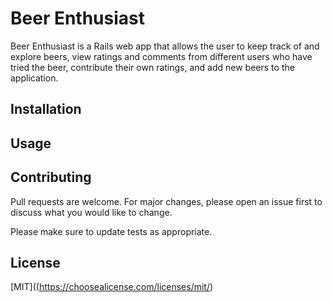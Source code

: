 # Beer Enthusiast

Beer Enthusiast is a Rails web app that allows the user to keep track of and explore beers, view ratings and comments from different users who have tried the beer, contribute their own ratings, and add new beers to the application. 

## Installation

## Usage

## Contributing

Pull requests are welcome. For major changes, please open an issue first to discuss what you would like to change.

Please make sure to update tests as appropriate.

## License
[MIT]((https://choosealicense.com/licenses/mit/)
